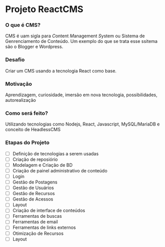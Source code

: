 # Projeto ReactCMS

### O que é CMS?

CMS é uam sigla para *C*ontent *M*anagement *S*ystem ou Sistema de Genrenciamento de Conteúdo.
Um exemplo do que se trata esse ssitema são o Blogger e Wordpress.

### Desafio

Criar um CMS usando a tecnologia React como base.

### Motivação

Aprendizagem, curiosidade, imersão em nova tecnologia, possibilidades, autorealização

### Como será feito?

Utilizando tecnologias como Nodejs, React, Javascript, MySQL/MariaDB e conceito de HeadlessCMS

### Etapas do Projeto

  -[ ] Definição de tecnologias a serem usadas
  -[ ] Criação de reposiório
  -[ ] Modelagem e Criação de BD
  -[ ] Criação de painel administrativo de conteúdo
  -[ ] Login
  -[ ] Gestão de Postagens
  -[ ] Gestão de Usuários
  -[ ] Gestão de Recursos
  -[ ] Gestão de Acessos
  -[ ] Layout
  -[ ] Criação de interface de conteúdos
  -[ ] Ferramentas de buscas
  -[ ] Ferramentas de email
  -[ ] Ferramentas de links externos
  -[ ] Otimização de Recursos
  -[ ] Layout
